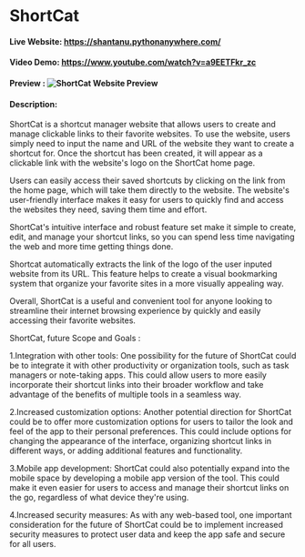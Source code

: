 # ShortCat
#### Live Website:  https://shantanu.pythonanywhere.com/
#### Video Demo:  https://www.youtube.com/watch?v=a9EETFkr_zc
#### Preview : ![ShortCat Website Preview](https://github.com/ShantanuJalkoteShortCat-CS50-Submission/blob/main/image.jpg?raw=true)
#### Description:
ShortCat is a shortcut manager website that allows users to create and manage clickable links to their favorite websites. To use the website, users simply need to input the name and URL of the website they want to create a shortcut for. Once the shortcut has been created, it will appear as a clickable link with the website's logo on the ShortCat home page.

Users can easily access their saved shortcuts by clicking on the link from the home page, which will take them directly to the website. The website's user-friendly interface makes it easy for users to quickly find and access the websites they need, saving them time and effort.

ShortCat's intuitive interface and robust feature set make it simple to create, edit, and manage your shortcut links, so you can spend less time navigating the web and more time getting things done.

Shortcat automatically extracts the link of the logo of the user inputed website from its URL. This feature helps to create a visual bookmarking system that organize your favorite sites in a more visually appealing way.

Overall, ShortCat is a useful and convenient tool for anyone looking to streamline their internet browsing experience by quickly and easily accessing their favorite websites.

ShortCat, future Scope and Goals :

1.Integration with other tools: One possibility for the future of ShortCat could be to integrate it with other productivity or organization tools, such as task managers or note-taking apps. This could allow users to more easily incorporate their shortcut links into their broader workflow and take advantage of the benefits of multiple tools in a seamless way.

2.Increased customization options: Another potential direction for ShortCat could be to offer more customization options for users to tailor the look and feel of the app to their personal preferences. This could include options for changing the appearance of the interface, organizing shortcut links in different ways, or adding additional features and functionality.

3.Mobile app development: ShortCat could also potentially expand into the mobile space by developing a mobile app version of the tool. This could make it even easier for users to access and manage their shortcut links on the go, regardless of what device they're using.

4.Increased security measures: As with any web-based tool, one important consideration for the future of ShortCat could be to implement increased security measures to protect user data and keep the app safe and secure for all users.
